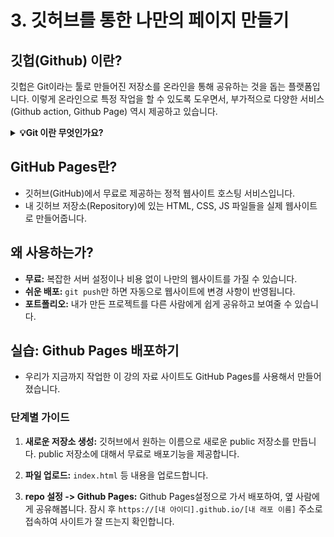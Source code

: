 
# 3. 깃허브를 통한 나만의 페이지 만들기

## 깃헙(Github) 이란?
깃헙은 Git이라는 툴로 만들어진 저장소를 온라인을 통해 공유하는 것을 돕는 플랫폼입니다. 이렇게 온라인으로 특정 작업을 할 수 있도록 도우면서, 부가적으로 다양한 서비스(Github action, Github Page) 역시 제공하고 있습니다.

<details>

<summary><strong>💡Git 이란 무엇인가요?</strong></summary>

# Git과 버전 관리 시스템 정리

## Git이란?

Git은 분산형 버전 관리 시스템의 한 종류로, 빠른 처리 속도를 특징으로 합니다. 일반적으로 파일을 작업하며 'report.txt' → 'report_final.txt' → 'report_final_final.txt'와 같이 저장했던 경험을 체계적으로 관리할 수 있게 해주는 도구입니다.

## 버전 관리 시스템의 개념

버전 관리 시스템은 파일의 변화를 시간순으로 기록하여, 필요할 때 특정 시점의 버전을 복구할 수 있는 시스템입니다.

### 주요 기능
- 개별 파일을 이전 상태로 복원
- 전체 프로젝트를 과거 상태로 되돌리기
- 시간별 변경사항 비교 분석
- 변경 작업자 및 시점 추적
- 파일 손실이나 오류 발생 시 신속한 복구

## Git이 필요한 이유

협업 환경에서 동일한 파일을 여러 명이 동시에 수정할 때 발생하는 충돌 문제를 해결합니다. Git 없이 작업하면 누군가의 변경사항이 덮어써져 손실될 수 있지만, Git을 사용하면 각자의 수정사항을 안전하게 보존하고 통합할 수 있습니다.

## Git의 핵심 장점

### 병렬 개발 지원
- 브랜치 기능을 통해 여러 명이 동시에 같은 파일 작업 가능
- 작업 완료 후 병합(Merge)을 통한 통합

### 분산 버전 관리
- 오프라인 환경에서도 개발 진행 가능
- 중앙 저장소 손상 시에도 완전 복구 가능

### 체계적 개발 환경
- 개인 프로젝트에서도 효율적인 버전 관리
- 배포 과정 간소화

## Git 작동 원리

1. **로컬 작업**: 개인 컴퓨터에서 파일 수정
2. **Push**: 로컬 저장소의 변경사항을 원격 저장소로 전송
3. **Pull**: 원격 저장소의 최신 내용을 로컬로 가져오기

## 버전 관리 원리 이해

Git의 버전 관리는 사진첩에 그림 과정을 저장하는 것과 유사합니다:

1. 작업 단계마다 현재 상태를 저장
2. 각 버전을 고유한 해시값으로 식별
3. 부모-자식 관계로 진행 순서 기록
4. 필요시 이전 버전으로 되돌아가서 새로운 작업 시작
5. 여러 작업 방향이 생기면 브랜치로 구분

## 주요 용어 설명

### 저장소 관련
- **Repository**: 버전 관리되는 파일들이 저장되는 공간
- **원격 저장소**: 서버에서 관리되는 공유 저장소
- **로컬 저장소**: 개인 컴퓨터의 전용 저장소

### 작업 영역
- **Working Tree**: 현재 작업 중인 디렉토리
- **Staging Area**: 커밋 전 변경사항을 준비하는 임시 공간
- **Snapshot**: 특정 시점의 파일 상태 전체

### 작업 명령
- **Commit**: 변경사항을 저장소에 확정 저장
- **Checkout**: 이전 버전으로 작업 환경 전환
- **Branch**: 독립적인 작업 분기 생성
- **Merge**: 서로 다른 브랜치의 작업 통합
- **Head**: 현재 작업 중인 브랜치 위치

## Git 호스팅 서비스

### GitHub
- 전 세계 최대 규모의 Git 저장소 서비스
- 무료 사용 가능하나 코드가 공개됨
- 개인 개발자와 오픈소스 프로젝트에 적합
- 전역 개발자와의 협업 환경 제공

### GitLab
- 기업용 Git 호스팅 서비스
- 보안이 중요한 기업 환경에 특화
- 자체 서버 설치를 통한 비공개 저장소 구축 가능
- 프라이빗한 협업 환경 제공

## 정리

Git은 단순한 파일 백업을 넘어서 체계적인 버전 관리와 효율적인 협업을 가능하게 하는 필수 도구입니다. 개인 작업에서는 안전한 버전 관리를, 팀 작업에서는 충돌 없는 협업 환경을 제공하여 현대 소프트웨어 개발의 핵심 인프라 역할을 담당하고 있습니다.

</details>

## GitHub Pages란?
- 깃허브(GitHub)에서 무료로 제공하는 정적 웹사이트 호스팅 서비스입니다.
- 내 깃허브 저장소(Repository)에 있는 HTML, CSS, JS 파일들을 실제 웹사이트로 만들어줍니다.

## 왜 사용하는가?
- **무료:** 복잡한 서버 설정이나 비용 없이 나만의 웹사이트를 가질 수 있습니다.
- **쉬운 배포:** `git push`만 하면 자동으로 웹사이트에 변경 사항이 반영됩니다.
- **포트폴리오:** 내가 만든 프로젝트를 다른 사람에게 쉽게 공유하고 보여줄 수 있습니다.

## 실습: Github Pages 배포하기
- 우리가 지금까지 작업한 이 강의 자료 사이트도 GitHub Pages를 사용해서 만들어졌습니다.

### 단계별 가이드
1. **새로운 저장소 생성:** 깃허브에서 원하는 이름으로 새로운 public 저장소를 만듭니다. public 저장소에 대해서 무료로 배포기능을 제공합니다.

2. **파일 업로드:** `index.html` 등 내용을 업로드합니다.

3. **repo 설정 -> Github Pages:** Github Pages설정으로 가서 배포하여, 옆 사람에게 공유해봅니다. 잠시 후 `https://[내 아이디].github.io/[내 래포 이름]` 주소로 접속하여 사이트가 잘 뜨는지 확인합니다.
